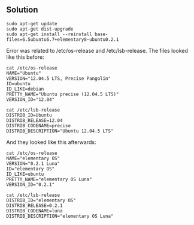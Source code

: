 Solution
--------

```shell
sudo apt-get update
sudo apt-get dist-upgrade
sudo apt-get install --reinstall base-files=6.5ubuntu6.7+elementary8~ubuntu0.2.1
```

Error was related to /etc/os-release and /etc/lsb-release. The files looked like this before:

```shell
cat /etc/os-release
NAME="Ubuntu"
VERSION="12.04.5 LTS, Precise Pangolin"
ID=ubuntu
ID_LIKE=debian
PRETTY_NAME="Ubuntu precise (12.04.5 LTS)"
VERSION_ID="12.04"
```

```shell
cat /etc/lsb-release
DISTRIB_ID=Ubuntu
DISTRIB_RELEASE=12.04
DISTRIB_CODENAME=precise
DISTRIB_DESCRIPTION="Ubuntu 12.04.5 LTS"
```

And they looked like this afterwards:

```shell
cat /etc/os-release
NAME="elementary OS"
VERSION="0.2.1 Luna"
ID="elementary OS"
ID_LIKE=ubuntu
PRETTY_NAME="elementary OS Luna"
VERSION_ID="0.2.1"
```

```shell
cat /etc/lsb-release
DISTRIB_ID="elementary OS"
DISTRIB_RELEASE=0.2.1
DISTRIB_CODENAME=luna
DISTRIB_DESCRIPTION="elementary OS Luna"
```